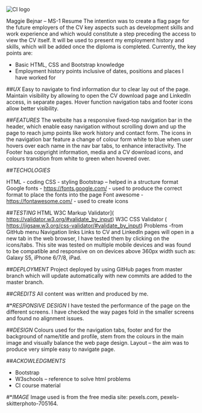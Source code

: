![CI logo](https://codeinstitute.s3.amazonaws.com/fullstack/ci_logo_small.png)


Maggie Bejnar – MS-1 Resume
The intention was to create a flag page for the future employers of the CV key aspects such as development skills and work experience and which would constitute a step preceding the access to view the CV itself. It will be used to present my employment history and skills, which will be added once the diploma is completed. 
Currently, the key points are:
-	Basic HTML, CSS and Bootstrap knowledge
-	Employment history points inclusive of dates, positions and places I have worked for


##*UX*
Easy to navigate to find information dur to clear lay out of the page.
Maintain visibility by allowing to open the CV download page and LinkedIn access, in separate pages. 
Hover function navigation tabs and footer icons allow better visibility. 


##*FEATURES*
The website has a responsive fixed-top navigation bar in the header, which enable easy navigation without scrolling down and up the page to reach jump points like work history and contact form. 
The icons in the navigation bar feature a change of colour form white to blue when user hovers over each name in the nav bar tabs, to enhance interactivity.
The Footer has copyright information, media and a CV download icons, and colours transition from white to green when hovered over.  


##*TECHOLOGIES*

HTML - coding
CSS - styling
Bootstrap – helped in a structure format
Google fonts - https://fonts.google.com/ - used to produce the correct format to place the fonts into the page
Font awesome - https://fontawesome.com/ - used to create icons


##*TESTING*
HTML W3C Markup Validator]( https://validator.w3.org/#validate_by_input)
W3C CSS Validator ( https://jigsaw.w3.org/css-validator/#validate_by_input)
Problems -from GitHub menu
Navigation links 
Links to CV and LinkedIn pages will open in a new tab in the web browser, I have tested them by clicking on the icons/tabs.
This site was tested on multiple mobile devices and was found to be compatible and responsive on on devices above 360px width such as: Galaxy S5, iPhone 6/7/8, iPad.


##*DEPLOYMENT*
Project deployed by using GitHub pages from master branch which will update automatically with new commits are added to the master branch. 


##*CREDITS*
All content was written and produced by me.


#**RESPONSIVE DESIGN*
I have tested the performance of the page on the different screens. I have checked the way pages fold in the smaller screens and found no alignment issues.


##*DESIGN*
Colours used for the navigation tabs, footer and for the background of name/title and profile, stem from the colours in the main image and visually balance the web page design. 
Layout – the aim was to produce very simple easy to navigate page. 


##*ACKOWLEDGMENTS*
-	Bootstrap
-	W3schools – reference to solve html problems
-	CI course material


#**IMAGE*
Image used is from the free media site: pexels.com, pexels-skitterphoto-705164.

